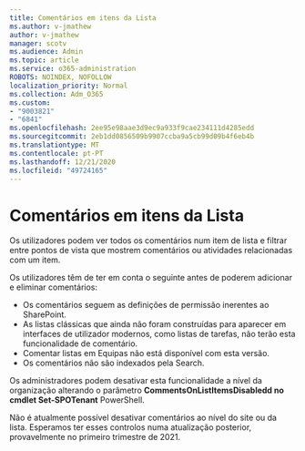 ```yaml
---
title: Comentários em itens da Lista
ms.author: v-jmathew
author: v-jmathew
manager: scotv
ms.audience: Admin
ms.topic: article
ms.service: o365-administration
ROBOTS: NOINDEX, NOFOLLOW
localization_priority: Normal
ms.collection: Adm_O365
ms.custom:
- "9003821"
- "6841"
ms.openlocfilehash: 2ee95e98aae3d9ec9a933f9cae234111d4285edd
ms.sourcegitcommit: 2eb1dd0856509b9907ccba9a5cb99d09b4f6eb4b
ms.translationtype: MT
ms.contentlocale: pt-PT
ms.lasthandoff: 12/21/2020
ms.locfileid: "49724165"
---
```

# <a name="comments-on-list-items"></a>Comentários em itens da Lista

Os utilizadores podem ver todos os comentários num item de lista e filtrar entre pontos de vista que mostrem comentários ou atividades relacionadas com um item.

Os utilizadores têm de ter em conta o seguinte antes de poderem adicionar e eliminar comentários:

- Os comentários seguem as definições de permissão inerentes ao SharePoint.
- As listas clássicas que ainda não foram construídas para aparecer em interfaces de utilizador modernos, como listas de tarefas, não terão esta funcionalidade de comentário.
- Comentar listas em Equipas não está disponível com esta versão.
- Os comentários não são indexados pela Search.

Os administradores podem desativar esta funcionalidade a nível da organização alterando o parâmetro **CommentsOnListItemsDisabledd no** **cmdlet Set-SPOTenant** PowerShell.

Não é atualmente possível desativar comentários ao nível do site ou da lista. Esperamos ter esses controlos numa atualização posterior, provavelmente no primeiro trimestre de 2021.
